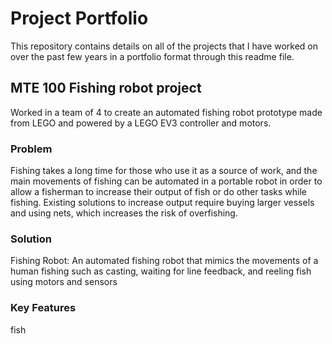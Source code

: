 # Project Portfolio
This repository contains details on all of the projects that I have worked on over the past few years in a portfolio format through this readme file.

## MTE 100 Fishing robot project

Worked in a team of 4 to create an automated fishing robot prototype made from LEGO and powered by a LEGO EV3 controller and motors. 
### Problem 
Fishing takes a long time for those who use it as a source of work, and the main movements of fishing can be automated in a portable robot in order to allow a fisherman to increase their output of fish or do other tasks while fishing.
Existing solutions to increase output require buying larger vessels and using nets, which increases the risk of overfishing.

### Solution

Fishing Robot: An automated fishing robot that mimics the movements of a human fishing such as casting, waiting for line feedback, and reeling fish using motors and sensors

### Key Features

fish

